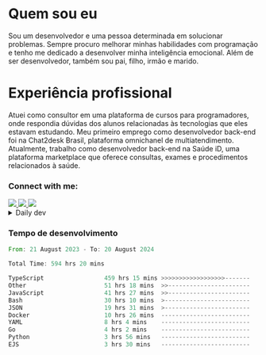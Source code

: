 # Quem sou eu
Sou um desenvolvedor e uma pessoa determinada em solucionar problemas. Sempre procuro melhorar minhas habilidades com programação e tenho me dedicado a desenvolver minha inteligência emocional. Além de ser desenvolvedor, também sou pai, filho, irmão e marido.

# Experiência profissional
Atuei como consultor em uma plataforma de cursos para programadores, onde respondia dúvidas dos alunos relacionadas às tecnologias que eles estavam estudando.
Meu primeiro emprego como desenvolvedor back-end foi na Chat2desk Brasil, plataforma omnichanel de multiatendimento.
Atualmente, trabalho como desenvolvedor back-end na Saúde iD, uma plataforma marketplace que oferece consultas, exames e procedimentos relacionados à saúde.

### Connect with me:
<a href="https://www.linkedin.com/in/theusmoreira" target="_blank" >
<img src="https://img.shields.io/badge/linkedin-%230077B5.svg?&style=for-the-badge&logo=linkedin&logoColor=white ">
</a>
<a href="https://www.instagram.com/matheus.s.moreira/" target="_blank">
<img src="https://img.shields.io/badge/instagram-%23E4405F.svg?&style=for-the-badge&logo=instagram&logoColor=white">
</a>
<a href="mailto:matheussm301@gmail.com"  target="_blank">
<img src="https://img.shields.io/badge/gmail-%23E4405F.svg?&style=for-the-badge&logo=gmail&logoColor=white">
</a>


<details>
  <summary>Daily dev </summary>
<p>
  <a href="https://app.daily.dev/matheussantos"><img src="https://github.com/matheus-santos-moreira/matheus-santos-moreira/blob/master/devcard.svg" width="200" alt="Matheus Santos's Dev Card"/></a>
 </p>
</details>

<h3>Tempo de desenvolvimento</h3>

<!--START_SECTION:waka-->

```rust
From: 21 August 2023 - To: 20 August 2024

Total Time: 594 hrs 20 mins

TypeScript                 459 hrs 15 mins >>>>>>>>>>>>>>>>>>-------   71.13 %
Other                      51 hrs 18 mins  >>-----------------------   07.95 %
JavaScript                 41 hrs 27 mins  >>-----------------------   06.42 %
Bash                       30 hrs 10 mins  >------------------------   04.67 %
JSON                       19 hrs 31 mins  >------------------------   03.02 %
Docker                     10 hrs 26 mins  -------------------------   01.62 %
YAML                       8 hrs 4 mins    -------------------------   01.25 %
Go                         4 hrs 2 mins    -------------------------   00.63 %
Python                     3 hrs 56 mins   -------------------------   00.61 %
EJS                        3 hrs 30 mins   -------------------------   00.54 %
```

<!--END_SECTION:waka-->
